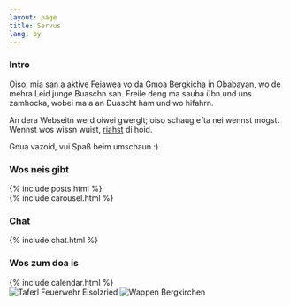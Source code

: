 ```yaml
---
layout: page
title: Servus
lang: by
---
```


<div class="row">
  <div class="col-sm-4">
    <div class="panel panel-default">
      <div class="panel-heading">
        <h3 class="title">Intro</h3>
      </div>
<div class="panel-body" markdown="1">
Oiso, mia san a aktive Feiawea vo da Gmoa Bergkicha in Obabayan, wo de mehra Leid junge Buaschn san. Freile deng ma sauba übn und uns zamhocka, wobei ma a an Duascht ham und wo hifahrn.

An dera Webseitn werd oiwei gwerglt; oiso schaug efta nei wennst mogst. Wennst wos wissn wuist, [riahst](/by/kontakt) di hoid.

Gnua vazoid, vui Spaß beim umschaun :)
</div>
    </div>
    <div class="panel panel-default">
      <div class="panel-heading">
        <h3 class="title">Wos neis gibt</h3>
      </div>
      <div class="panel-body">
{% include posts.html %}
      </div>
    </div>
  </div><!-- col-sm-4 -->

  <div class="col-sm-8">
    <div class="row">
      <div class="col-sm-8">
{% include carousel.html %}
      </div><!-- col-sm-8 -->
      <div class="col-sm-4">
        <div class="panel panel-default">
          <div class="panel-heading">
            <h3 class="title">Chat</h3>
          </div>
          <div class="panel-body">
      {% include chat.html %}
          </div>
        </div>
      </div><!-- col-sm-4 -->
    </div><!-- row -->
    <div class="row">
      <div class="col-sm-8">
        <div class="panel panel-default">
          <div class="panel-heading">
            <h3 class="title">Wos zum doa is</h3>
          </div>
          <div class="panel-body">
      {% include calendar.html %}
          </div>
        </div>
      </div><!-- col-sm-8 -->
      <div class="col-sm-4">
        <img class="lazy img-responsive" data-src="/assets/images/index/taferl.png" alt="Taferl Feuerwehr Eisolzried"/>
        <img class="lazy img-responsive" data-src="/assets/images/index/wappen.png" alt="Wappen Bergkirchen"/>
      </div><!-- col-sm-4 -->
    </div><!-- row -->
  </div><!-- col-sm-8 -->
</div><!-- row -->
